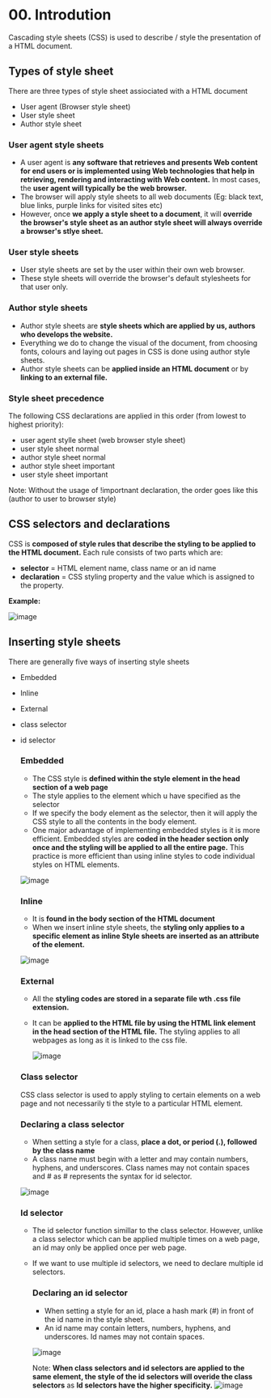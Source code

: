 # 00. Introdution
Cascading style sheets (CSS) is used to describe / style the presentation of a HTML document.

## Types of style sheet
There are three types of style sheet assiociated with a HTML document
- User agent (Browser style sheet)
- User style sheet
- Author style sheet

### User agent style sheets
- A user agent is **any software that retrieves and presents Web content for end users or is implemented using Web technologies that help in retrieving, rendering and interacting with Web
content.** In most cases, the **user agent will typically be the web browser.**
- The browser will apply style sheets to all web documents (Eg: black text, blue links, purple links for visited sites etc)
- However, once **we apply a style sheet to a document**, it will **override the browser's style sheet as an author style sheet will always override a browser's stlye sheet.**

### User style sheets
- User style sheets are set by the user within their own web browser.
- These style sheets will override the browser's default stylesheets for that user only.

### Author style sheets
- Author style sheets are **style sheets which are applied by us, authors who develops the website.**
- Everything we do to change the visual of the document, from choosing fonts, colours and laying out pages in CSS is done using author style sheets.
- Author style sheets can be **applied inside an HTML document** or by **linking to an external file.**

### Style sheet precedence
The following CSS declarations are applied in this order (from lowest to highest priority):
- user agent stylle sheet (web browser style sheet)
- user style sheet normal
- author style sheet normal
- author style sheet important
- user style sheet important

Note: Without the usage of !importnant declaration, the order goes like this (author to user to browser style)

## CSS selectors and declarations
CSS is **composed of style rules that describe the styling to be applied to the HTML document.** Each rule consists of two parts which are:
- **selector** = HTML element name, class name or an id name
- **declaration** = CSS styling property and the value which is assigned to the property.

**Example:**

![image](https://github.com/Fong20/Learning-repository/assets/150316121/3fbaac24-ba6e-468d-979c-f09c11e4ead9)

## Inserting style sheets
There are generally five ways of inserting style sheets
- Embedded
- Inline
- External
- class selector
- id selector

  ### Embedded
  - The CSS style is **defined within the style element in the head section of a web page**
  - The style applies to the element which u have specified as the selector
  - If we specify the body element as the selector, then it will apply the CSS style to all the contents in the body element.
  - One major advantage of implementing embedded styles is it is more efficient. Embedded styles are **coded in the header section only once and the styling will be applied to all the entire page.** This practice is more efficient than using inline styles to code individual styles on HTML elements.

  ![image](https://github.com/Fong20/Learning-repository/assets/150316121/e6f0f063-3d45-4455-ae7b-0028ddb8c4c9)

  ### Inline
  - It is **found in the body section of the HTML document**
  - When we insert inline style sheets, the **styling only applies to a specific element as inline Style sheets are inserted as an attribute of the element.**

  ![image](https://github.com/Fong20/Learning-repository/assets/150316121/c023c75e-258a-43bc-84d4-d8deb80bf820)

  ### External
  - All the **styling codes are stored in a separate file wth .css file extension.**
  - It can be **applied to the HTML file by using the HTML link element in the head section of the HTML file.** The styling applies to all webpages as long as it is linked to the css file.
 
    ![image](https://github.com/Fong20/Learning-repository/assets/150316121/d08332c1-abf8-4eaa-a530-b68798b69d88)

  ### Class selector
  CSS class selector is used to apply styling to certain elements on a web page and not necessarily ti the style to a
  particular HTML element.

    ### Declaring a class selector
    - When setting a style for a class, **place a dot, or period (.), followed by the class name**
    - A class name must begin with a letter and may contain numbers, hyphens, and underscores. Class names may not contain spaces and # as # represents the syntax for id selector.

    ![image](https://github.com/Fong20/Learning-repository/assets/150316121/e95d45f7-300a-4639-90a1-54e8217f9cbd)

  ### Id selector
  - The id selector function simillar to the class selector. However, unlike a class selector which can be applied multiple
times on a web page, an id may only be applied once per web page.
  - If we want to use multiple id selectors, we need to declare multiple id selectors.
    
 
    ### Declaring an id selector
    - When setting a style for an id, place a hash mark (#) in front of the id name in the style sheet.
    - An id name may contain letters, numbers, hyphens, and underscores. Id names may not contain spaces.

    ![image](https://github.com/Fong20/Learning-repository/assets/150316121/e62d3a19-69c6-4c89-a859-45111475839a)

    Note: **When class selectors and id selectors are applied to the same element, the style of the id selectors will overide the class selectors** as **Id selectors have the higher specificity.**
    ![image](https://github.com/Fong20/Learning-repository/assets/150316121/97f26f5a-4bd4-4587-9d16-2c79721d5f11)


  
